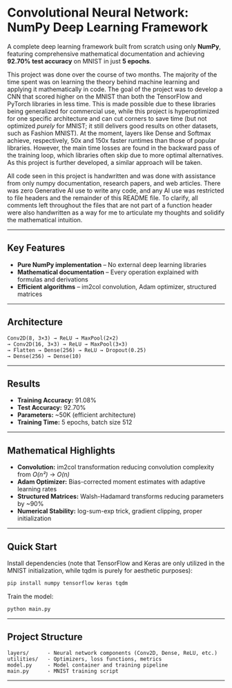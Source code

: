 # Convolutional Neural Network: NumPy Deep Learning Framework

A complete deep learning framework built from scratch using only **NumPy**, featuring comprehensive mathematical documentation and achieving **92.70% test accuracy** on MNIST in just **5 epochs**.

This project was done over the course of two months. The majority of the time spent was on learning the theory behind machine learning and applying it mathematically in code. The goal of the project was to develop a CNN that scored higher on the MNIST than both the TensorFlow and PyTorch libraries in less time. This is made possible due to these libraries being generalized for commercial use, while this project is hyperoptimized for one specific architecture and can cut corners to save time (but not optimized *purely* for MNIST; it still delivers good results on other datasets, such as Fashion MNIST). At the moment, layers like Dense and Softmax achieve, respectively, 50x and 150x faster runtimes than those of popular libraries. However, the main time losses are found in the backward pass of the training loop, which libraries often skip due to more optimal alternatives. As this project is further developed, a similar approach will be taken.

All code seen in this project is handwritten and was done with assistance from only numpy documentation, research papers, and web articles. There was zero Generative AI use to write any code, and any AI use was restricted to file headers and the remainder of this README file. To clarify, all comments left throughout the files that are not part of a function header were also handwritten as a way for me to articulate my thoughts and solidify the mathematical intuition.

 ---

## Key Features

* **Pure NumPy implementation** – No external deep learning libraries
* **Mathematical documentation** – Every operation explained with formulas and derivations
* **Efficient algorithms** – im2col convolution, Adam optimizer, structured matrices

---

## Architecture

```
Conv2D(8, 3×3) → ReLU → MaxPool(2×2)  
→ Conv2D(16, 3×3) → ReLU → MaxPool(3×3)  
→ Flatten → Dense(256) → ReLU → Dropout(0.25)  
→ Dense(256) → Dense(10)
```

---

## Results

* **Training Accuracy:** 91.08%
* **Test Accuracy:** 92.70%
* **Parameters:** ~50K (efficient architecture)
* **Training Time:** 5 epochs, batch size 512

---

## Mathematical Highlights

* **Convolution:** im2col transformation reducing convolution complexity from *O(n²)* → *O(n)*
* **Adam Optimizer:** Bias-corrected moment estimates with adaptive learning rates
* **Structured Matrices:** Walsh-Hadamard transforms reducing parameters by ~90%
* **Numerical Stability:** log-sum-exp trick, gradient clipping, proper initialization

---

## Quick Start

Install dependencies (note that TensorFlow and Keras are only utilized in the MNIST initialization, while tqdm is purely for aesthetic purposes):

```bash
pip install numpy tensorflow keras tqdm
```

Train the model:

```bash
python main.py
```

---

## Project Structure

```plaintext
layers/      - Neural network components (Conv2D, Dense, ReLU, etc.)
utilities/   - Optimizers, loss functions, metrics
model.py     - Model container and training pipeline
main.py      - MNIST training script
```

---
